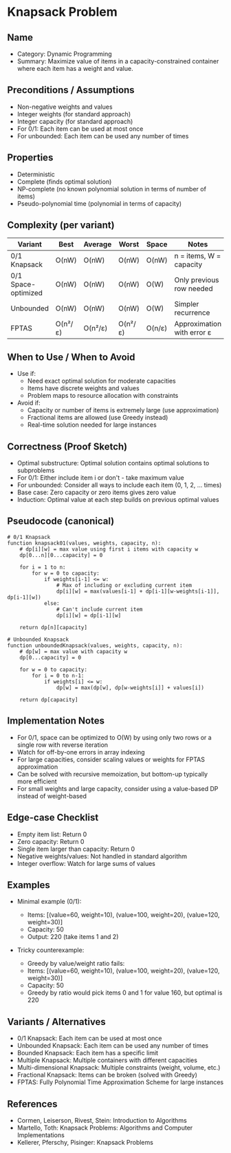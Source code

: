 # Knapsack Problem

## Name
- Category: Dynamic Programming
- Summary: Maximize value of items in a capacity-constrained container where each item has a weight and value.

## Preconditions / Assumptions
- Non-negative weights and values
- Integer weights (for standard approach)
- Integer capacity (for standard approach)
- For 0/1: Each item can be used at most once
- For unbounded: Each item can be used any number of times

## Properties
- Deterministic
- Complete (finds optimal solution)
- NP-complete (no known polynomial solution in terms of number of items)
- Pseudo-polynomial time (polynomial in terms of capacity)

## Complexity (per variant)
| Variant | Best | Average | Worst | Space | Notes |
|---|---|---|---|---|---|
| 0/1 Knapsack | O(nW) | O(nW) | O(nW) | O(nW) | n = items, W = capacity |
| 0/1 Space-optimized | O(nW) | O(nW) | O(nW) | O(W) | Only previous row needed |
| Unbounded | O(nW) | O(nW) | O(nW) | O(W) | Simpler recurrence |
| FPTAS | O(n²/ε) | O(n²/ε) | O(n²/ε) | O(n/ε) | Approximation with error ε |

## When to Use / When to Avoid
- Use if:
  - Need exact optimal solution for moderate capacities
  - Items have discrete weights and values
  - Problem maps to resource allocation with constraints
- Avoid if:
  - Capacity or number of items is extremely large (use approximation)
  - Fractional items are allowed (use Greedy instead)
  - Real-time solution needed for large instances

## Correctness (Proof Sketch)
- Optimal substructure: Optimal solution contains optimal solutions to subproblems
- For 0/1: Either include item i or don't - take maximum value
- For unbounded: Consider all ways to include each item (0, 1, 2, ... times)
- Base case: Zero capacity or zero items gives zero value
- Induction: Optimal value at each step builds on previous optimal values

## Pseudocode (canonical)
```pseudo
# 0/1 Knapsack
function knapsack01(values, weights, capacity, n):
    # dp[i][w] = max value using first i items with capacity w
    dp[0...n][0...capacity] = 0
    
    for i = 1 to n:
        for w = 0 to capacity:
            if weights[i-1] <= w:
                # Max of including or excluding current item
                dp[i][w] = max(values[i-1] + dp[i-1][w-weights[i-1]], dp[i-1][w])
            else:
                # Can't include current item
                dp[i][w] = dp[i-1][w]
                
    return dp[n][capacity]

# Unbounded Knapsack
function unboundedKnapsack(values, weights, capacity, n):
    # dp[w] = max value with capacity w
    dp[0...capacity] = 0
    
    for w = 0 to capacity:
        for i = 0 to n-1:
            if weights[i] <= w:
                dp[w] = max(dp[w], dp[w-weights[i]] + values[i])
                
    return dp[capacity]
```

## Implementation Notes
- For 0/1, space can be optimized to O(W) by using only two rows or a single row with reverse iteration
- Watch for off-by-one errors in array indexing
- For large capacities, consider scaling values or weights for FPTAS approximation
- Can be solved with recursive memoization, but bottom-up typically more efficient
- For small weights and large capacity, consider using a value-based DP instead of weight-based

## Edge-case Checklist
- Empty item list: Return 0
- Zero capacity: Return 0
- Single item larger than capacity: Return 0
- Negative weights/values: Not handled in standard algorithm
- Integer overflow: Watch for large sums of values

## Examples
- Minimal example (0/1):
  - Items: [(value=60, weight=10), (value=100, weight=20), (value=120, weight=30)]
  - Capacity: 50
  - Output: 220 (take items 1 and 2)
  
- Tricky counterexample:
  - Greedy by value/weight ratio fails:
  - Items: [(value=60, weight=10), (value=100, weight=20), (value=120, weight=30)]
  - Capacity: 50
  - Greedy by ratio would pick items 0 and 1 for value 160, but optimal is 220

## Variants / Alternatives
- 0/1 Knapsack: Each item can be used at most once
- Unbounded Knapsack: Each item can be used any number of times
- Bounded Knapsack: Each item has a specific limit
- Multiple Knapsack: Multiple containers with different capacities
- Multi-dimensional Knapsack: Multiple constraints (weight, volume, etc.)
- Fractional Knapsack: Items can be broken (solved with Greedy)
- FPTAS: Fully Polynomial Time Approximation Scheme for large instances

## References
- Cormen, Leiserson, Rivest, Stein: Introduction to Algorithms
- Martello, Toth: Knapsack Problems: Algorithms and Computer Implementations
- Kellerer, Pferschy, Pisinger: Knapsack Problems
